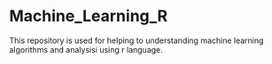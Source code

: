 # Machine_Learning_R
This repository is used for helping to understanding machine learning algorithms and analysisi using r language.

